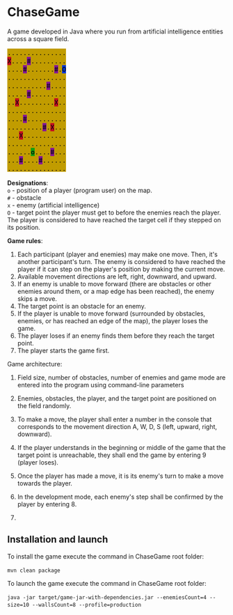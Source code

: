 # ChaseGame

A game developed in Java where you run from artificial intelligence entities across a square field.

![](misc/images/map.png "map image")

**Designations**:  
`o` - position of a player (program user) on the map.  
`#` - obstacle  
`x` - enemy (artificial intelligence)  
`O` - target point the player must get to before the enemies reach the player. The player is considered to have reached the target cell if they stepped on its position.

**Game rules**:

1. Each participant (player and enemies) may make one move. Then, it's another participant's turn. The enemy is considered to have reached the player if it can step on the player's position by making the current move.
2. Available movement directions are left, right, downward, and upward.
3. If an enemy is unable to move forward (there are obstacles or other enemies around them, or a map edge has been reached), the enemy skips a move.
4. The target point is an obstacle for an enemy.
5. If the player is unable to move forward (surrounded by obstacles, enemies, or has reached an edge of the map), the player loses the game.
6. The player loses if an enemy finds them before they reach the target point.
7. The player starts the game first.

Game architecture:

1. Field size, number of obstacles, number of enemies and game mode are entered into the program using command-line parameters

2. Enemies, obstacles, the player, and the target point are positioned on the field randomly.

3. To make a move, the player shall enter a number in the console that corresponds to the movement direction A, W, D, S (left, upward, right, downward).

4. If the player understands in the beginning or middle of the game that the target point is unreachable, they shall end the game by entering 9 (player loses).

5. Once the player has made a move, it is its enemy's turn to make a move towards the player.

6. In the development mode, each enemy's step shall be confirmed by the player by entering 8.

7. 

## Installation and launch

To install the game execute the command in ChaseGame root folder:

`mvn clean package`

To launch the game execute the command in ChaseGame root folder:

`java -jar target/game-jar-with-dependencies.jar --enemiesCount=4 --size=10 --wallsCount=8 --profile=production`
